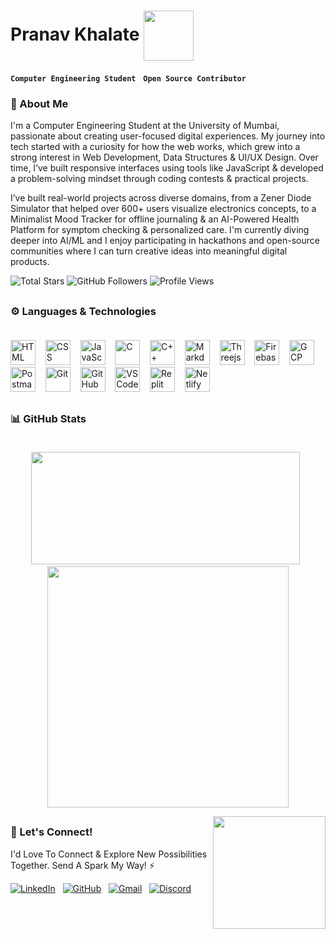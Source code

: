 <h1>Pranav Khalate <img align="center" src="https://media.giphy.com/media/lGhBlBMIN2XsEteTN3/giphy.gif" width="80"/></h1>

**`Computer Engineering Student`** &nbsp; **`Open Source Contributor`**

### 🌟 About Me

I'm a Computer Engineering Student at the University of Mumbai, passionate about creating user-focused digital experiences. My journey into tech started with a curiosity for how the web works, which grew into a strong interest in Web Development, Data Structures & UI/UX Design. Over time, I’ve built responsive interfaces using tools like JavaScript & developed a problem-solving mindset through coding contests & practical projects.

I’ve built real-world projects across diverse domains, from a Zener Diode Simulator that helped over 600+ users visualize electronics concepts, to a Minimalist Mood Tracker for offline journaling & an AI-Powered Health Platform for symptom checking & personalized care. I'm currently diving deeper into AI/ML and I enjoy participating in hackathons and open-source communities where I can turn creative ideas into meaningful digital products.

<div align="left" style="display: flex; flex-wrap: wrap;">
  <a href="https://github.com/FrostByte-49?tab=repositories&sort=stargazers" style="text-decoration: none;"><img alt="Total Stars" title="Total Stars on GitHub" src="https://img.shields.io/github/stars/FrostByte-49?style=for-the-badge&color=FF69B4&label=Stars&logo=github&logoColor=white&labelColor=E91E63" /></a>&nbsp;
  <a href="https://github.com/FrostByte-49?tab=followers" style="text-decoration: none;"><img alt="GitHub Followers" title="Follow Me on GitHub" src="https://img.shields.io/github/followers/FrostByte-49?style=for-the-badge&color=BA68C8&label=Followers&logo=github&logoColor=white&labelColor=8E24AA" /></a>&nbsp;
  <a href="https://github.com/FrostByte-49" style="text-decoration: none;"><img alt="Profile Views" title="GitHub Profile Views" src="https://komarev.com/ghpvc/?username=FrostByte-49&color=FF69B4&style=for-the-badge&labelColor=FF69B4&logo=github&logoColor=white&label=Visitors"/></a>
</div>

##

### ⚙ Languages & Technologies <br><br>

<p align="left">
  <!-- Languages -->
  <a href="https://skillicons.dev" target="_blank" title="HTML"><img src="https://skillicons.dev/icons?i=html" alt="HTML" height="40"/></a> &nbsp;&nbsp;
  <a href="https://skillicons.dev" target="_blank" title="CSS"><img src="https://skillicons.dev/icons?i=css" alt="CSS" height="40"/></a> &nbsp;&nbsp;
  <a href="https://skillicons.dev" target="_blank" title="JavaScript"><img src="https://skillicons.dev/icons?i=javascript" alt="JavaScript" height="40"/></a> &nbsp;&nbsp;
  <a href="https://skillicons.dev" target="_blank" title="C"><img src="https://skillicons.dev/icons?i=c" alt="C" height="40"/></a> &nbsp;&nbsp;
  <a href="https://skillicons.dev" target="_blank" title="C++"><img src="https://skillicons.dev/icons?i=cpp" alt="C++" height="40"/></a> &nbsp;&nbsp;
  <a href="https://skillicons.dev" target="_blank" title="Markdown"><img src="https://skillicons.dev/icons?i=markdown" alt="Markdown" height="40"/></a> &nbsp;&nbsp;
   <!-- Frameworks & Libraries -->
  <a href="https://skillicons.dev" target="_blank" title="Three.js"><img src="https://skillicons.dev/icons?i=threejs" alt="Threejs" height="40"/></a> &nbsp;&nbsp;
  <!-- APIs & Cloud -->
  <a href="https://skillicons.dev" target="_blank" title="Firebase"><img src="https://skillicons.dev/icons?i=firebase" alt="Firebase" height="40"/></a> &nbsp;&nbsp;
  <a href="https://skillicons.dev" target="_blank" title="GCP"><img src="https://skillicons.dev/icons?i=gcp" alt="GCP" height="40"/></a> &nbsp;&nbsp;
  <a href="https://skillicons.dev" target="_blank" title="Postman"><img src="https://skillicons.dev/icons?i=postman" alt="Postman" height="40"/></a> &nbsp;&nbsp;
  <!-- Version Control -->
  <a href="https://skillicons.dev" target="_blank" title="Git"><img src="https://skillicons.dev/icons?i=git" alt="Git" height="40"/></a> &nbsp;&nbsp;
  <a href="https://skillicons.dev" target="_blank" title="GitHub"><img src="https://skillicons.dev/icons?i=github" alt="GitHub" height="40"/></a> &nbsp;&nbsp;
  <!-- Tools & Platforms -->
  <a href="https://skillicons.dev" target="_blank" title="VS Code"><img src="https://skillicons.dev/icons?i=vscode" alt="VS Code" height="40"/></a> &nbsp;&nbsp;
  <a href="https://skillicons.dev" target="_blank" title="Replit"><img src="https://skillicons.dev/icons?i=replit" alt="Replit" height="40"/></a> &nbsp;&nbsp;
  <a href="https://skillicons.dev" target="_blank" title="Netlify"><img src="https://skillicons.dev/icons?i=netlify" alt="Netlify" height="40"/></a>
</p>

##

### 📊 GitHub Stats <br><br>

<p align="center"> 
  <img height="180em" width="430" src="https://github-readme-stats.vercel.app/api?username=FrostByte-49&show_icons=true&theme=tokyonight&include_all_commits=true&count_private=true"/> &nbsp; 
  <img width="386" src="https://github-readme-stats.vercel.app/api/top-langs/?username=FrostByte-49&layout=compact&theme=tokyonight"/> 
</p>

<p align="center">
<!--   <img src="https://github-readme-streak-stats.herokuapp.com/?user=FrostByte-49&theme=tokyonight" /> <br> -->
  <img align="right" src="https://res.cloudinary.com/dhn92qb61/image/upload/v1751383267/123_qcnao2.webp" height="180px" width="180px" />
</p>

## 

### 🔗 Let's Connect!

I'd Love To Connect & Explore New Possibilities Together. Send A Spark My Way! ⚡ <br>

<!-- Contact Badges -->
<div align="left">
  <a href="https://www.linkedin.com/in/pranav-kh" target="_blank"><img src="https://img.shields.io/badge/-LinkedIn-0077B5?style=for-the-badge&logo=linkedin&logoColor=white" alt="LinkedIn"/></a> &nbsp;
  <a href="https://github.com/FrostByte-49" target="_blank"><img src="https://img.shields.io/badge/-GitHub-181717?style=for-the-badge&logo=github&logoColor=white" alt="GitHub" /></a> &nbsp;
  <a href="mailto:pranav.kh49@gmail.com" target="_blank"><img src="https://img.shields.io/badge/-Gmail-EA4335?style=for-the-badge&logo=gmail&logoColor=white" alt="Gmail" target="_blank"/></a> &nbsp;
  <a href="https://discord.com/users/1377918872925241375" target="_blank"><img src="https://img.shields.io/badge/-Discord-5865F2?style=for-the-badge&logo=discord&logoColor=white" alt="Discord" target="_blank"/></a>
</div>


